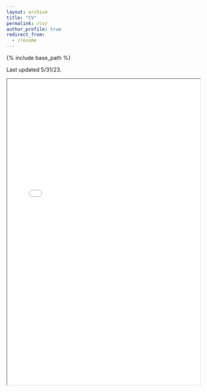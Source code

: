 ```yaml
---
layout: archive
title: "CV"
permalink: /cv/
author_profile: true
redirect_from:
  - /resume
---
```


{% include base_path %}

Last updated 5/31/23. 

<html>
  <body>
    <iframe src="/files/NikoleGiovannone_CV.pdf" width="100%" height="800px">
    </iframe>
  </body>
</html>
